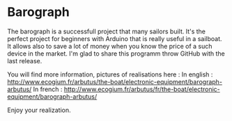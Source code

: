 # Barograph
The barograph is a successfull project that many sailors built. It's the perfect project for beginners with Arduino that is really useful in a sailboat. It allows also to save a lot of money when you know the price of a such device in the market.
I'm glad to share this programm throw GitHub with the last release.

You will find more information, pictures of realisations here :
In english : http://www.ecogium.fr/arbutus/the-boat/electronic-equipment/barograph-arbutus/
In french : http://www.ecogium.fr/arbutus/fr/the-boat/electronic-equipment/barograph-arbutus/

Enjoy your realization.
